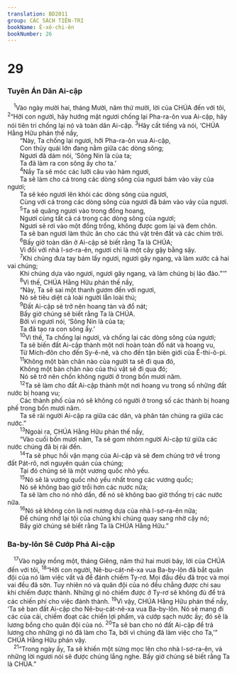 ```yaml
---
translation: BD2011
group: CÁC SÁCH TIÊN-TRI
bookName: Ê-xê-chi-ên 
bookNumber: 26
---
```


<div class="title"><h1>29</h1><h3>Tuyên Án Dân Ai-cập</h3></div>
<span class="verse exe_29_1"> <sup>1</sup>Vào ngày mười hai, tháng Mười, năm thứ mười, lời của CHÚA đến với tôi, </span>
<span class="verse exe_29_2"><sup>2</sup>“Hỡi con người, hãy hướng mặt ngươi chống lại Pha-ra-ôn vua Ai-cập, hãy nói tiên tri chống lại nó và toàn dân Ai-cập. </span>
<span class="verse exe_29_3"><sup>3</sup>Hãy cất tiếng và nói, ‘CHÚA Hằng Hữu phán thế nầy,<br/>  “Này, Ta chống lại ngươi, hỡi Pha-ra-ôn vua Ai-cập, <br/>  Con thủy quái lớn đang nằm giữa các dòng sông;<br/>  Ngươi đã dám nói, ‘Sông Nin là của ta;<br/>  Ta đã làm ra con sông ấy cho ta.’ <br/></span>
<span class="verse exe_29_4">  <sup>4</sup>Nầy Ta sẽ móc các lưỡi câu vào hàm ngươi, <br/>  Ta sẽ làm cho cá trong các dòng sông của ngươi bám vào vảy của ngươi;<br/>  Ta sẽ kéo ngươi lên khỏi các dòng sông của ngươi, <br/>  Cùng với cá trong các dòng sông của ngươi đã bám vào vảy của ngươi.<br/></span>
<span class="verse exe_29_5">  <sup>5</sup>Ta sẽ quăng ngươi vào trong đồng hoang, <br/>  Ngươi cùng tất cả cá trong các dòng sông của ngươi;<br/>  Ngươi sẽ rơi vào một đồng trống, không được gom lại và đem chôn.<br/>  Ta sẽ ban ngươi làm thức ăn cho các thú vật trên đất và các chim trời.<br/></span>
<span class="verse exe_29_6">  <sup>6</sup>Bấy giờ toàn dân ở Ai-cập sẽ biết rằng Ta là CHÚA;<br/>  Vì đối với nhà I-sơ-ra-ên, ngươi chỉ là một cây gậy bằng sậy.<br/></span>
<span class="verse exe_29_7">  <sup>7</sup>Khi chúng đưa tay bám lấy ngươi, ngươi gãy ngang, và làm xước cả hai vai chúng;<br/>  Khi chúng dựa vào ngươi, ngươi gãy ngang, và làm chúng bị lảo đảo.”’”<br/></span>
<span class="verse exe_29_8">  <sup>8</sup>Vì thế, CHÚA Hằng Hữu phán thế nầy,<br/>  “Này, Ta sẽ sai một thanh gươm đến với ngươi, <br/>  Nó sẽ tiêu diệt cả loài người lẫn loài thú;<br/></span>
<span class="verse exe_29_9">  <sup>9</sup>Ðất Ai-cập sẽ trở nên hoang tàn và đổ nát;<br/>  Bấy giờ chúng sẽ biết rằng Ta là CHÚA.<br/>  Bởi vì ngươi nói, ‘Sông Nin là của ta;<br/>  Ta đã tạo ra con sông ấy.’ <br/></span>
<span class="verse exe_29_10">  <sup>10</sup>Vì thế, Ta chống lại ngươi, và chống lại các dòng sông của ngươi;<br/>  Ta sẽ biến đất Ai-cập thành một nơi hoàn toàn đổ nát và hoang vu, <br/>  Từ Mích-đôn cho đến Sy-ê-nê, và cho đến tận biên giới của Ê-thi-ô-pi. <br/></span>
<span class="verse exe_29_11">  <sup>11</sup>Không một bàn chân nào của người ta sẽ đi qua đó, <br/>  Không một bàn chân nào của thú vật sẽ đi qua đó;<br/>  Nó sẽ trở nên chốn không người ở trong bốn mươi năm.<br/></span>
<span class="verse exe_29_12">  <sup>12</sup>Ta sẽ làm cho đất Ai-cập thành một nơi hoang vu trong số những đất nước bị hoang vu;<br/>  Các thành phố của nó sẽ không có người ở trong số các thành bị hoang phế trong bốn mươi năm.<br/>  Ta sẽ rải người Ai-cập ra giữa các dân, và phân tán chúng ra giữa các nước.”<br/></span>
<span class="verse exe_29_13">  <sup>13</sup>Ngoài ra, CHÚA Hằng Hữu phán thế nầy, <br/>  “Vào cuối bốn mươi năm, Ta sẽ gom nhóm người Ai-cập từ giữa các nước chúng đã bị rải đến.<br/></span>
<span class="verse exe_29_14">  <sup>14</sup>Ta sẽ phục hồi vận mạng của Ai-cập và sẽ đem chúng trở về trong đất Pát-rô, nơi nguyên quán của chúng;<br/>  Tại đó chúng sẽ là một vương quốc nhỏ yếu.<br/></span>
<span class="verse exe_29_15">  <sup>15</sup>Nó sẽ là vương quốc nhỏ yếu nhất trong các vương quốc;<br/>  Nó sẽ không bao giờ trổi hơn các nước nữa;<br/>  Ta sẽ làm cho nó nhỏ dần, để nó sẽ không bao giờ thống trị các nước nữa.<br/></span>
<span class="verse exe_29_16">  <sup>16</sup>Nó sẽ không còn là nơi nương dựa của nhà I-sơ-ra-ên nữa;<br/>  Ðể chúng nhớ lại tội của chúng khi chúng quay sang nhờ cậy nó;<br/>  Bấy giờ chúng sẽ biết rằng Ta là CHÚA Hằng Hữu.”<br/></span>
<div class="title"><h3>Ba-by-lôn Sẽ Cướp Phá Ai-cập</h3></div>
<span class="verse exe_29_17"> <sup>17</sup>Vào ngày mồng một, tháng Giêng, năm thứ hai mươi bảy, lời của CHÚA đến với tôi, </span>
<span class="verse exe_29_18"><sup>18</sup>“Hỡi con người, Nê-bu-cát-nê-xa vua Ba-by-lôn đã bắt quân đội của nó làm việc vất vả để đánh chiếm Ty-rơ. Mọi đầu đều đã trọc và mọi vai đều đã sờn. Tuy nhiên nó và quân đội của nó đều chẳng được chi sau khi chiếm được thành. Những gì nó chiếm được ở Ty-rơ sẽ không đủ để trả các chiến phí cho việc đánh thành. </span>
<span class="verse exe_29_19"><sup>19</sup>Vì vậy, CHÚA Hằng Hữu phán thế nầy, ‘Ta sẽ ban đất Ai-cập cho Nê-bu-cát-nê-xa vua Ba-by-lôn. Nó sẽ mang đi các của cải, chiếm đoạt các chiến lợi phẩm, và cướp sạch nước ấy; đó sẽ là lương bổng cho quân đội của nó. </span>
<span class="verse exe_29_20"><sup>20</sup>Ta sẽ ban cho nó đất Ai-cập để trả lương cho những gì nó đã làm cho Ta, bởi vì chúng đã làm việc cho Ta,’” CHÚA Hằng Hữu phán vậy.<br/></span>
<span class="verse exe_29_21"> <sup>21</sup>“Trong ngày ấy, Ta sẽ khiến một sừng mọc lên cho nhà I-sơ-ra-ên, và những lời ngươi nói sẽ được chúng lắng nghe. Bấy giờ chúng sẽ biết rằng Ta là CHÚA.”<br/></span>
